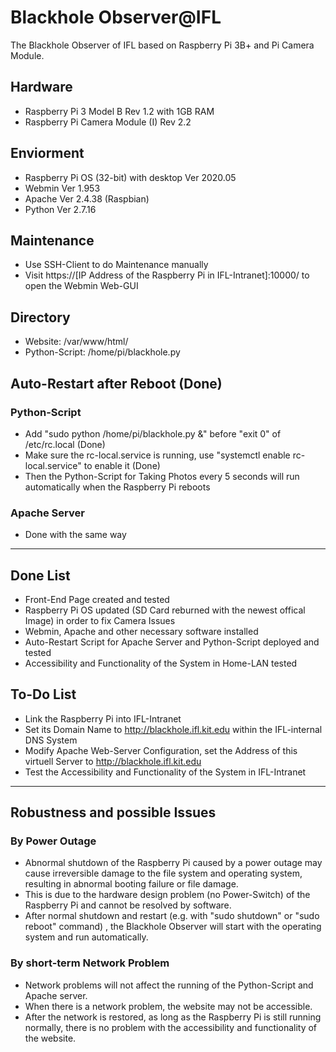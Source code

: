 # Blackhole Observer@IFL
The Blackhole Observer of IFL based on Raspberry Pi 3B+ and Pi Camera Module.

## Hardware
* Raspberry Pi 3 Model B Rev 1.2 with 1GB RAM
* Raspberry Pi Camera Module (I) Rev 2.2

## Enviorment
* Raspberry Pi OS (32-bit) with desktop Ver 2020.05
* Webmin Ver 1.953
* Apache Ver 2.4.38 (Raspbian)
* Python Ver 2.7.16

## Maintenance
* Use SSH-Client to do Maintenance manually
* Visit https://[IP Address of the Raspberry Pi in IFL-Intranet]:10000/ to open the Webmin Web-GUI

## Directory
* Website: /var/www/html/
* Python-Script: /home/pi/blackhole.py

## Auto-Restart after Reboot (Done)

### Python-Script
* Add "sudo python /home/pi/blackhole.py &" before "exit 0" of /etc/rc.local (Done)
* Make sure the rc-local.service is running, use "systemctl enable rc-local.service" to enable it (Done)
* Then the Python-Script for Taking Photos every 5 seconds will run automatically when the Raspberry Pi reboots

### Apache Server
* Done with the same way

***

## Done List
* Front-End Page created and tested
* Raspberry Pi OS updated (SD Card reburned with the newest offical Image) in order to fix Camera Issues
* Webmin, Apache and other necessary software installed
* Auto-Restart Script for Apache Server and Python-Script deployed and tested
* Accessibility and Functionality of the System in Home-LAN tested

## To-Do List
* Link the Raspberry Pi into IFL-Intranet
* Set its Domain Name to http://blackhole.ifl.kit.edu within the IFL-internal DNS System
* Modify Apache Web-Server Configuration, set the Address of this virtuell Server to http://blackhole.ifl.kit.edu
* Test the Accessibility and Functionality of the System in IFL-Intranet

*** 

## Robustness and possible Issues

### By Power Outage
* Abnormal shutdown of the Raspberry Pi caused by a power outage may cause irreversible damage to the file system and operating system, resulting in abnormal booting failure or file damage. 
* This is due to the hardware design problem (no Power-Switch) of the Raspberry Pi and cannot be resolved by software.
* After normal shutdown and restart (e.g. with "sudo shutdown" or "sudo reboot" command) , the Blackhole Observer will start with the operating system and run automatically.

### By short-term Network Problem
* Network problems will not affect the running of the Python-Script and Apache server.
* When there is a network problem, the website may not be accessible.
* After the network is restored, as long as the Raspberry Pi is still running normally, there is no problem with the accessibility and functionality of the website.
